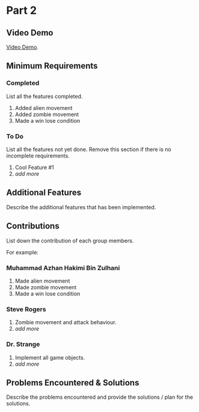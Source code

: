 # Part 2

## Video Demo

[Video Demo](https://youtube.com).

## Minimum Requirements

### Completed

List all the features completed.

1. Added alien movement
2. Added zombie movement
3. Made a win lose condition

### To Do

List all the features not yet done. Remove this section if there is no incomplete requirements.

1. Cool Feature #1
2. *add more*

## Additional Features

Describe the additional features that has been implemented.

## Contributions

List down the contribution of each group members.

For example:

### Muhammad Azhan Hakimi Bin Zulhani

1. Made alien movement
2. Made zombie movement
3. Made a win lose condition

### Steve Rogers

1. Zombie movement and attack behaviour.
2. *add more*

### Dr. Strange

1. Implement all game objects.
2. *add more*

## Problems Encountered & Solutions

Describe the problems encountered and provide the solutions / plan for the solutions.